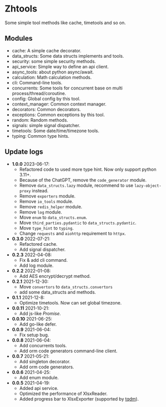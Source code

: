 # Zhtools
Some simple tool methods like cache, timetools and so on.


## Modules
- cache: A simple cache decorator.
- data_structs: Some data structs implements and tools.
- security: some simple security methods.
- api_service: Simple way to define an api client.
- async_tools: about python async/await.
- calculation: Math calculation methods.
- cli: Command-line tools.
- concurrents: Some tools for concurrent base on multi process/thread/coroutine.
- config: Global config by this tool.
- context_manager: Common context manager.
- decorators: Common decorators.
- exceptions: Common exceptions by this tool.
- random: Random methods.
- signals: simple signal dispatcher.
- timetools: Some date/time/timezone tools.
- typing: Common type hints.


## Update logs
- **1.0.0** 2023-06-17:
  - Refactored code to used more type hint. Now only support python 3.11+.
  - Because of the ChatGPT, remove the `code_generator` module.
  - Remove `data_structs.lazy` module, recommend to use `lazy-object-proxy` instead.
  - Remove `exporters` module.
  - Remove `io_tools` module.
  - Remove `redis_helper` module.
  - Remove `log` module.
  - Move `enum` to `data_structs.enum`.
  - Move `third_parties.pydantic` to `data_structs.pydantic`.
  - Move `type_hint` to `typing`.
  - Change `requests` and `aiohttp` requirement to `httpx`.
- **0.3.0** 2022-07-21:
  - Refactored cache.
  - Add signal dispatcher.
- **0.2.3** 2022-04-08: 
  - Fix & add cli command.
  - Add log module.
- **0.2.2** 2022-01-08:
  - Add AES encrypt/decrypt method. 
- **0.2.1** 2021-12-30:
  - Move `convertors` to `data_structs.convertors`
  - add some data_structs and methods.
- **0.1.1** 2021-12-8:
  - Optimize timetools. Now can set global timezone.
- **0.0.11** 2021-10-21:
  - Add js-like *Promise*.
- **0.0.10** 2021-06-25:
  - Add go-like defer.
- **0.0.9** 2021-06-04:
  - Fix setup bug.
- **0.0.8** 2021-06-04:
  - Add concurrents tools.
  - Add orm code generators command-line client.
- **0.0.7** 2021-05-21:
  - Add singleton decorator.
  - Add orm code generators.
- **0.0.6** 2021-04-25:
  - Add enum module.
- **0.0.5** 2021-04-19: 
  - Added api service.
  - Optimized the performance of XlsxReader.
  - Added progress bar to XlsxExporter (supported by [tqdm](https://github.com/tqdm/tqdm)).
